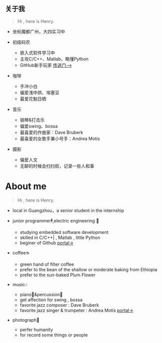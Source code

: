 ## 关于我

> Hi , here is Henry.

- 坐标魔都广州，大四实习中
- 初级码农
  - 嵌入式软件学习中
  - 主攻C/C++、Matlab，略懂Python
  - GitHub新手玩家  [传送门—>](https://github.com/HenryChen1)

- 咖啡
  - 手冲小白
  - 偏爱浅中烘、埃塞豆
  - 最爱花魁日晒

- 音乐

  - 钢琴&打击乐
  - 偏爱swing、bossa
  - 最喜爱的作曲家：Dave Bruberk
  - 最喜爱的女歌手兼小号手：Andrea Motis

- 摄影
  - 偏爱人文
  - 无聊的时候会扫扫街，记录一些人和事

# About me

> Hi , here is Henry.


- local in Guangzhou，a senior student in the internship


- junior programmer🕴,electric engineering 🐶
  - studying embedded software development 
  - skilled in C/C++| , Matlab , little Python
  - beginer of Github [portal->](https://github.com/HenryChen1)


- coffee☕
  - green hand of filter coffee
  - prefer to the bean of the shallow or  moderate  baking from Ethiopia
  - prefer to the sun-baked Plum Flower 


- music🎶
  - piano🎹&percussion🥁
  - get affection for swing , bossa
  - favorite jazz composer : Dave Bruberk
  - favorite jazz singer & trumpeter : Andrea Motis [portal->]( https://andreamotis.com/ )


- photograph📸
  - perfer humanity
  - for record some things or people 


